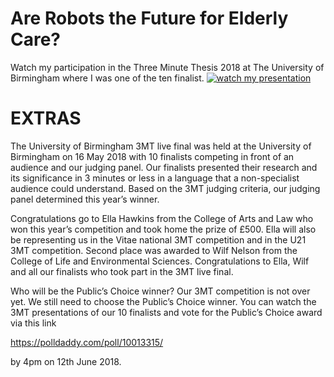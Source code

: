

# Are Robots the Future for Elderly Care?
Watch my participation in the Three Minute Thesis 2018 at The University of Birmingham
where I was one of the ten finalist.
[![watch my presentation](https://raw.githubusercontent.com/mxochicale/3mt/master/docs/video/images/videoimage01.png)](https://www.youtube.com/watch?v=07ewRYcS-0g)



# EXTRAS
The University of Birmingham 3MT live final was held at the University of Birmingham 
on 16 May 2018 with 10 finalists competing in front of an audience and our judging panel. 
Our finalists presented their research and its significance in 3 minutes 
or less in a language that a non-specialist audience could understand. 
Based on the 3MT judging criteria, our judging panel determined this year’s winner. 

Congratulations go to Ella Hawkins from the College of Arts and Law who won this year’s competition 
and took home the prize of £500. Ella will also be representing us in the Vitae national 
3MT competition and in the U21 3MT competition.  Second place was awarded to Wilf Nelson 
from the College of Life and Environmental Sciences. 
Congratulations to Ella, Wilf and all our finalists who took part in the 3MT live final. 

Who will be the Public’s Choice winner? 
Our 3MT competition is not over yet. We still need to choose the Public’s Choice winner. 
You can watch the 3MT presentations of our 10 finalists and vote 
for the Public’s Choice award via this link 

https://polldaddy.com/poll/10013315/

by 4pm on 12th June 2018.


